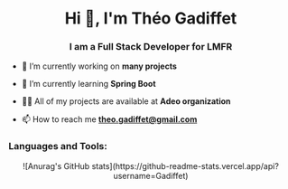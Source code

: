 <h1 align="center">Hi 👋, I'm Théo Gadiffet</h1>
<h3 align="center">I am a Full Stack Developer for LMFR</h3>

- 🔭 I’m currently working on **many projects**

- 🌱 I’m currently learning **Spring Boot**

- 👨‍💻 All of my projects are available at **Adeo organization**

- 📫 How to reach me **theo.gadiffet@gmail.com**


<h3 align="left">Languages and Tools:</h3>

<p align="center">
  ![Anurag's GitHub stats](https://github-readme-stats.vercel.app/api?username=Gadiffet)
</p>
